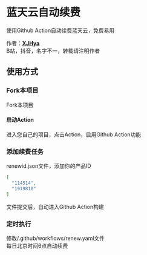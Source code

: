 # 蓝天云自动续费

使用Github Action自动续费蓝天云，免费易用<br>

作者：**[XJHya](https://github.com/xjh2009)**<br>
B站，抖音，名字不一，转载请注明作者<br>

## 使用方式

### Fork本项目
Fork本项目<br>
#### 启动Action
进入您自己的项目，点击Action，启用Github Action功能<br>

### 添加续费任务
renewid.json文件，添加你的产品ID
<br>
```json
[
  "114514",
  "1919810"
]
```
文件提交后，自动进入Github Action构建

### 定时执行
修改/.github/workflows/renew.yaml文件 <br>
每日北京时间6点自动续费<br>
